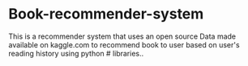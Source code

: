 # Book-recommender-system
This is a recommender system that uses an open source Data made available on kaggle.com to recommend book to user based on user's reading history using python # libraries..
